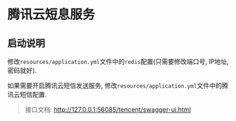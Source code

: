 # 腾讯云短息服务

## 启动说明

修改`resources/application.yml`文件中的`redis`配置(只需要修改端口号, IP地址, 密码就好).

如果需要开启腾讯云短信发送服务, 修改`resources/application.yml`文件中的腾讯云短信配置.

> 接口文档: http://127.0.0.1:56085/tencent/swagger-ui.html
